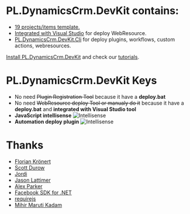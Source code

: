 # PL.DynamicsCrm.DevKit contains:
* [19 projects/items template.](https://github.com/phuocle/Dynamics-Crm-DevKit/wiki/Projects-and-Items-Template)
* [Integrated with Visual Studio](https://github.com/phuocle/Dynamics-Crm-DevKit/wiki/Integrated-with-Visual-Studio) for deploy WebResource.
* [PL.DynamicsCrm.DevKit.Cli](https://github.com/phuocle/Dynamics-Crm-DevKit/wiki/CLI) for deploy plugins, workflows, custom actions, webresources.

[Install PL.DynamicsCrm.DevKit](https://github.com/phuocle/Dynamics-Crm-DevKit/wiki/Install) and check our [tutorials](https://github.com/phuocle/Dynamics-Crm-DevKit/wiki/Tutorials).

# PL.DynamicsCrm.DevKit Keys
* No need ~~Plugin Registration Tool~~ because it have a **deploy.bat**
* No need ~~WebResource deploy Tool or manualy do it~~ because it have a **deploy.bat** and **integrated with Visual Studio tool**
* **JavaScript intellisense**
![Intellisense](https://github.com/phuocle/Dynamics-Crm-DevKit/blob/master/wiki/images/js_intellisense.gif)
* **Automation deploy plugin**
![Intellisense](https://github.com/phuocle/Dynamics-Crm-DevKit/blob/master/wiki/images/plugin_deploy.gif)
# Thanks
* [Florian Krönert](https://github.com/DigitalFlow/Xrm-WebApi-Client)
* [Scott Durow](https://github.com/scottdurow/SparkleXrm/tree/master/spkl)
* [Jordi](https://github.com/jordimontana82/fake-xrm-easy)
* [Jason Lattimer](https://github.com/jlattimer/CRMDeveloperExtensions)
* [Alex Parker](https://github.com/zanders3/json)
* [Facebook SDK for .NET](https://github.com/facebook-csharp-sdk/simple-json)
* [requirejs](https://github.com/requirejs/requirejs)
* [Mihir Maruti Kadam](https://github.com/mihirkadam/FormScriptGenerator)
